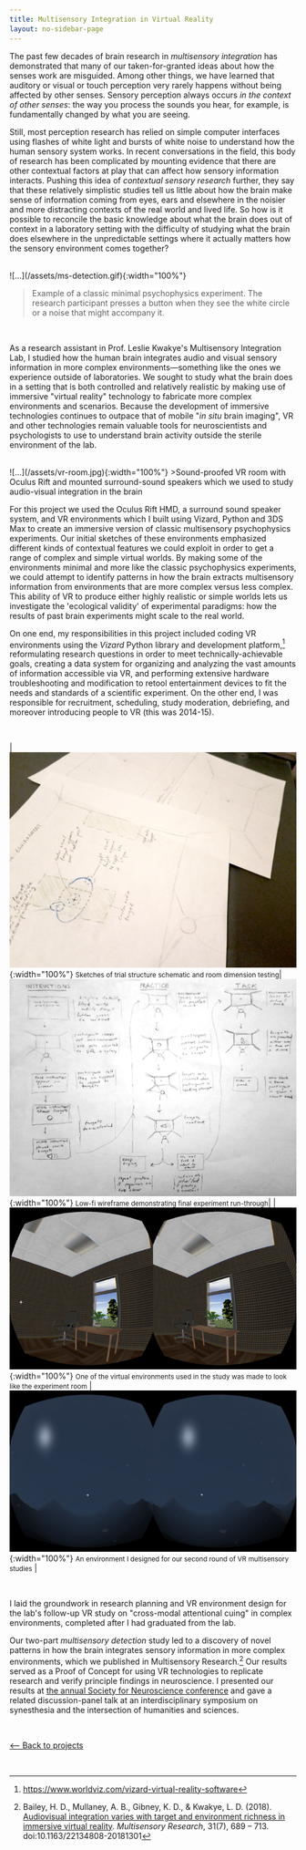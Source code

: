 ```yaml
---
title: Multisensory Integration in Virtual Reality
layout: no-sidebar-page
---
```

The past few decades of brain research in _multisensory integration_ has demonstrated that many of our taken-for-granted ideas about how the senses work are misguided. Among other things, we have learned that auditory or visual or touch perception very rarely happens without being affected by other senses. Sensory perception always occurs _in the context of other senses_: the way you process the sounds you hear, for example, is fundamentally changed by what you are seeing. 

Still, most perception research has relied on simple computer interfaces using flashes of white light and bursts of white noise to understand how the human sensory system works. In recent conversations in the field, this body of research has been complicated by mounting evidence that there are other contextual factors at play that can affect how sensory information interacts. Pushing this idea of _contextual sensory research_ further, they say that these relatively simplistic studies tell us little about how the brain make sense of information coming from eyes, ears and elsewhere in the noisier and more distracting contexts of the real world and lived life. So how is it possible to reconcile the basic knowledge about what the brain does out of context in a laboratory setting with the difficulty of studying what the brain does elsewhere in the unpredictable settings where it actually matters how the sensory environment comes together?

<br>
![...](/assets/ms-detection.gif){:width="100%"}

>Example of a classic minimal psychophysics experiment. The research participant presses a button when they see the white circle or a noise that might accompany it.

<br>

As a research assistant in Prof. Leslie Kwakye's Multisensory Integration Lab, I studied how the human brain integrates audio and visual sensory information in more complex environments—something like the ones we experience outside of laboratories. We sought to study what the brain does in a setting that is both controlled and relatively realistic by making use of immersive "virtual reality" technology to fabricate more complex environments and scenarios. Because the development of immersive technologies continues to outpace that of mobile "_in situ_ brain imaging", VR and other technologies remain valuable tools for neuroscientists and psychologists to use to understand brain activity outside the sterile environment of the lab.


<br>
![...](/assets/vr-room.jpg){:width="100%"}
>Sound-proofed VR room with Oculus Rift and mounted surround-sound speakers which we used to study audio-visual integration in the brain

<br>

For this project we used the Oculus Rift HMD, a surround sound speaker system, and VR environments which I built using Vizard, Python and 3DS Max to create an immersive version of classic multisensory psychophysics experiments. Our initial sketches of these environments emphasized different kinds of contextual features we could exploit in order to get a range of complex and simple virtual worlds. By making some of the environments minimal and more like the classic psychophysics experiments, we could attempt to identify patterns in how the brain extracts multisensory information from environments that are more complex versus less complex. This ability of VR to produce either highly realistic or simple worlds lets us investigate the 'ecological validity' of experimental paradigms: how the results of past brain experiments might scale to the real world. 

On one end, my responsibilities in this project included coding VR environments using the _Vizard_ Python library and development platform,[^1] reformulating research questions in order to meet technically-achievable goals, creating a data system for organizing and analyzing the vast amounts of information accessible via VR, and performing extensive hardware troubleshooting and modification to retool entertainment devices to fit the needs and standards of a scientific experiment. On the other end, I was responsible for recruitment, scheduling, study moderation, debriefing, and moreover introducing people to VR (this was 2014-15).

<br>

| [![...](/assets/task-sketches.jpg)](/assets/task-sketches.jpg){:width="100%"} <small>Sketches of trial structure schematic and room dimension testing</small>| [![...](/assets/task-flow.jpg)](/assets/task-flow.jpg){:width="100%"} <small>Low-fi wireframe demonstrating final experiment run-through</small>|
|[![...](/assets/vr-exp.png)](/assets/vr-exp.png){:width="100%"} <small>One of the virtual environments used in the study was made to look like the experiment room</small> | [![...](/assets/vr-exp-2.png)](/assets/vr-exp-2.png){:width="100%"} <small>An environment I designed for our second round of VR multisensory studies</small> |

<br>

I laid the groundwork in research planning and VR environment design for the lab's follow-up VR study on "cross-modal attentional cuing" in complex environments, completed after I had graduated from the lab.

Our two-part _multisensory detection_ study led to a discovery of novel patterns in how the brain integrates sensory information in more complex environments, which we published in Multisensory Research.[^2] Our results served as a Proof of Concept for using VR technologies to replicate research and verify principle findings in neuroscience. I presented our results at [the annual Society for Neuroscience conference](http://www.abstractsonline.com/Plan/ViewAbstract.aspx?mID=3744&sKey=8ffdb9bb-e46a-4d5d-8eba-d2ab4dd08884&cKey=b23bba56-576a-48aa-a886-c95fb61bb543&mKey=d0ff4555-8574-4fbb-b9d4-04eec8ba0c84) and gave a related discussion-panel talk at an interdisciplinary symposium on synesthesia and the intersection of humanities and sciences.

<br>

[<-- Back to projects](../)

<br>

[^1]: https://www.worldviz.com/vizard-virtual-reality-software

[^2]: Bailey, H. D., Mullaney, A. B., Gibney, K. D., & Kwakye, L. D. (2018). [Audiovisual integration varies with target and environment richness in immersive virtual reality](http://booksandjournals.brillonline.com/content/journals/10.1163/22134808-20181301). *Multisensory Research*, 31(7), 689 – 713. doi:10.1163/22134808-20181301
